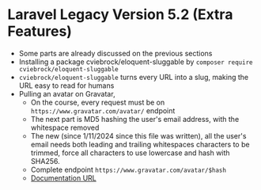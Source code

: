 # Laravel Legacy Version 5.2 (Extra Features)
- Some parts are already discussed on the previous sections
- Installing a package cviebrock/eloquent-sluggable by `composer require cviebrock/eloquent-sluggable`
- `cviebrock/eloquent-sluggable` turns every URL into a slug, making the URL easy to read for humans
- Pulling an avatar on Gravatar,
    - On the course, every request must be on `https://www.gravatar.com/avatar/` endpoint
    - The next part is MD5 hashing the user's email address, with the whitespace removed
    - The new (since 1/11/2024 since this file was written), all the user's email needs both leading and trailing whitespaces characters to be trimmed, force all characters to use lowercase and hash with SHA256.
    - Complete endpoint `https://www.gravatar.com/avatar/$hash`
    - [Documentation URL](https://docs.gravatar.com/general/hash/)
